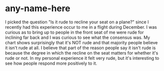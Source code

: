 # any-name-here

I picked the question "Is it rude to recline your seat on a plane?" since I recently had this experience occur to me in a flight during December. I was curious as to bring up to people in the front seat of me were rude for inclining far back and I was curious to see what the consensus was. My chart shows surprisingly that it's NOT rude and that majority people believe it isn't rude at all. I believe that part of the reason people say it isn't rude is because the degree in which the recline on the seat matters for whether it's rude or not. In my personal experience it felt very rude, but it's interesting to see how people respond more positively to it. 
